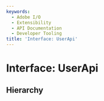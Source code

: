 ```yaml
---
keywords:
  - Adobe I/O
  - Extensibility
  - API Documentation
  - Developer Tooling
title: 'Interface: UserApi'
---
```


# Interface: UserApi

## Hierarchy

